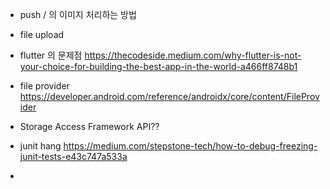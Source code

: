 

- push / 의 이미지 처리하는 방법

- file upload


- flutter 의 문제점
https://thecodeside.medium.com/why-flutter-is-not-your-choice-for-building-the-best-app-in-the-world-a466ff8748b1


- file provider
https://developer.android.com/reference/androidx/core/content/FileProvider

- Storage Access Framework API??

- junit hang
https://medium.com/stepstone-tech/how-to-debug-freezing-junit-tests-e43c747a533a

- 
<!--stackedit_data:
eyJoaXN0b3J5IjpbLTkxNTA3NDA0MCw4ODY1Mzk1N119
-->